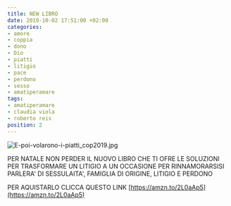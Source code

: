 ```yaml
---
title: NEW LIBRO
date: 2019-10-02 17:51:00 +02:00
categories:
- amore
- coppia
- dono
- Dio
- piatti
- litigio
- pace
- perdono
- sesso
- amatiperamare
tags:
- amatiperamare
- claudia viola
- roberto reis
position: 2
---
```


![E-poi-volarono-i-piatti_cop2019.jpg](/uploads/E-poi-volarono-i-piatti_cop2019.jpg)

PER NATALE NON PERDER IL NUOVO LIBRO CHE TI OFRE LE SOLUZIONI PER TRASFORMARE UN LITIGIO A UN OCCASIONE PER RINNAMORARSISI  PARLERA' DI SESSULAITA', FAMIGLIA DI ORIGINE, LITIGIO E PERDONO

PER AQUISTARLO CLICCA QUESTO LINK [https://amzn.to/2L0aAp5](https://amzn.to/2L0aAp5)